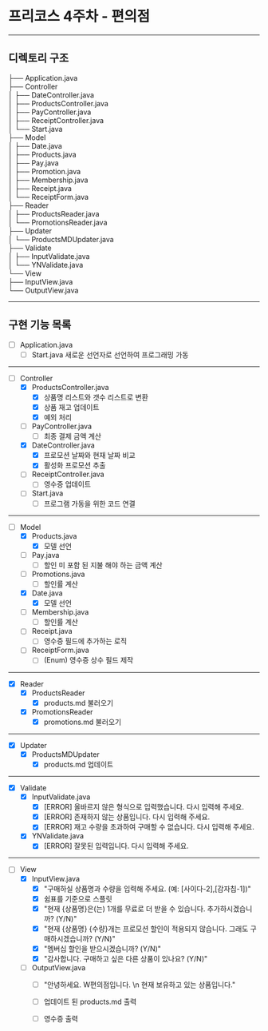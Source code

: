 # 프리코스 4주차 - 편의점
---
## 디렉토리 구조
├── Application.java <br> 
├── Controller <br>
│    ├── DateController.java <br>
│    ├── ProductsController.java <br>
│    ├── PayController.java <br>
│    ├── ReceiptController.java <br>
│    └── Start.java <br>
├── Model <br>
│    ├── Date.java <br>
│    ├── Products.java <br>
│    ├── Pay.java <br>
│    ├── Promotion.java <br>
│    ├── Membership.java <br>
│    ├── Receipt.java <br>
│    └── ReceiptForm.java <br>
├── Reader <br>
│    ├── ProductsReader.java <br>
│    └── PromotionsReader.java <br>
├── Updater <br>
│    └── ProductsMDUpdater.java <br>
├── Validate <br>
│    ├── InputValidate.java <br>
│    └── YNValidate.java <br>
└── View <br>
     ├── InputView.java <br>
     └── OutputView.java <br>
     
---
## 구현 기능 목록
- [ ] Application.java <br>
     - [ ] Start.java 새로운 선언자로 선언하여 프로그래밍 가동 <br>
---
- [ ] Controller <br>
     - [X] ProductsController.java <br>
          - [X] 상품명 리스트와 갯수 리스트로 변환 <br>
          - [X] 상품 재고 업데이트 <br>
          - [X] 예외 처리 <br>
     - [ ] PayController.java <br>
          - [ ] 최종 결제 금액 계산 <br>
     - [X] DateController.java <br>
          - [X] 프로모션 날짜와 현재 날짜 비교 <br> 
          - [X] 활성화 프로모션 추출 <br>
     - [ ] ReceiptController.java <br>
          - [ ] 영수증 업데이트 <br>
     - [ ] Start.java <br>
          - [ ] 프로그램 가동을 위한 코드 연결 <br>
---
- [ ] Model <br>
     - [X] Products.java <br>
          - [X] 모델 선언 <br>
     - [ ] Pay.java <br>
          - [ ] 할인 미 포함 된 지불 해야 하는 금액 계산 <br>
     - [ ] Promotions.java <br>
          - [ ] 할인률 계산 <br>
     - [X] Date.java <br>
          - [X] 모델 선언 <br>
     - [ ] Membership.java <br>
          - [ ] 할인률 계산 <br>
     - [ ] Receipt.java <br>
          - [ ] 영수증 필드에 추가하는 로직 <br>
     - [ ] ReceiptForm.java <br>
          - [ ] (Enum) 영수증 상수 필드 제작 <br>
---
- [X] Reader <br>
     - [X] ProductsReader <br>
          - [X] products.md 불러오기 <br>
     - [X] PromotionsReader <br>
          - [X] promotions.md 불러오기 <br> 
---
- [X] Updater <br>
     - [X] ProductsMDUpdater <br>
          - [X] products.md 업데이트 <br>
---
- [X] Validate <br>
     - [X] InputValidate.java <br>
          - [X] [ERROR] 올바르지 않은 형식으로 입력했습니다. 다시 입력해 주세요. <br>
          - [X] [ERROR] 존재하지 않는 상품입니다. 다시 입력해 주세요. <br>
          - [X] [ERROR] 재고 수량을 초과하여 구매할 수 없습니다. 다시 입력해 주세요. <br>
     - [X] YNValidate.java <br>
          - [X] [ERROR] 잘못된 입력입니다. 다시 입력해 주세요. <br>
---
- [ ] View <br>
     - [X] InputView.java <br>
          - [X] "구매하실 상품명과 수량을 입력해 주세요. (예: [사이다-2],[감자칩-1])" <br>
          - [X] 쉼표를 기준으로 스플릿 <br>
          - [X] "현재 {상품명}은(는) 1개를 무료로 더 받을 수 있습니다. 추가하시겠습니까? (Y/N)" <br>
          - [X] "현재 {상품명} {수량}개는 프로모션 할인이 적용되지 않습니다. 그래도 구매하시겠습니까? (Y/N)" <br>
          - [X] "멤버십 할인을 받으시겠습니까? (Y/N)" <br>
          - [X] "감사합니다. 구매하고 싶은 다른 상품이 있나요? (Y/N)" <br>
     - [ ] OutputView.java <br>
          - [ ] "안녕하세요. W편의점입니다. \n 현재 보유하고 있는 상품입니다." <br>
          - [ ] 업데이트 된 products.md 출력 <br>
          - [ ] 영수증 출력 <br>


